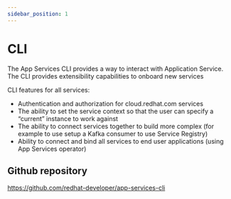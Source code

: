 ```yaml
---
sidebar_position: 1
---
```


# CLI

The App Services CLI provides a way to interact with Application Service. The CLI provides extensibility capabilities to onboard new services

CLI features for all services:

- Authentication and authorization for cloud.redhat.com services
- The ability to set the service context so that the user can specify a “current” instance to work against
- The ability to connect services together to build more complex (for example to use setup a Kafka consumer to use Service Registry)
- Ability to connect and bind all services to end user applications (using App Services operator) 

## Github repository

https://github.com/redhat-developer/app-services-cli
